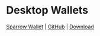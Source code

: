 # Desktop Wallets

[Sparrow Wallet](https://www.sparrowwallet.com/) | [GitHub](https://github.com/sparrowwallet/sparrow) | [Download](https://www.sparrowwallet.com/download/)